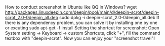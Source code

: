 How to conduct screenshot in Ubuntu like QQ in Windows?
  wget http://packages.linuxdeepin.com/deepin/pool/main/d/deepin-scrot/deepin-scrot_2.0-0deepin_all.deb 
  sudo dpkg -i deepin-scrot_2.0-0deepin_all.deb 
If there is any dependency problem, you can solve it by installing one by one or excuting  sudo apt-get -f install
Setting the shortcut for screenshot:
    Open System setting -> Keyboard -> custom Shortcuts, click "+", fill the command textbox with "deepin-scrot".
Now you can enjoy your "screenshot travel"!
